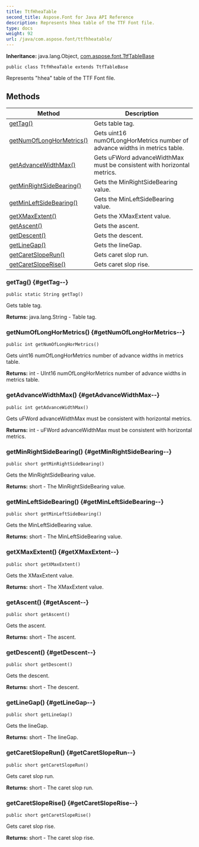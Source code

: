 ```yaml
---
title: TtfHheaTable
second_title: Aspose.Font for Java API Reference
description: Represents hhea table of the TTF Font file.
type: docs
weight: 92
url: /java/com.aspose.font/ttfhheatable/
---
```

**Inheritance:**
java.lang.Object, [com.aspose.font.TtfTableBase](../../com.aspose.font/ttftablebase)
```
public class TtfHheaTable extends TtfTableBase
```

Represents "hhea" table of the TTF Font file.
## Methods

| Method | Description |
| --- | --- |
| [getTag()](#getTag--) | Gets table tag. |
| [getNumOfLongHorMetrics()](#getNumOfLongHorMetrics--) | Gets uint16 numOfLongHorMetrics number of advance widths in metrics table. |
| [getAdvanceWidthMax()](#getAdvanceWidthMax--) | Gets uFWord advanceWidthMax must be consistent with horizontal metrics. |
| [getMinRightSideBearing()](#getMinRightSideBearing--) | Gets the MinRightSideBearing value. |
| [getMinLeftSideBearing()](#getMinLeftSideBearing--) | Gets the MinLeftSideBearing value. |
| [getXMaxExtent()](#getXMaxExtent--) | Gets the XMaxExtent value. |
| [getAscent()](#getAscent--) | Gets the ascent. |
| [getDescent()](#getDescent--) | Gets the descent. |
| [getLineGap()](#getLineGap--) | Gets the lineGap. |
| [getCaretSlopeRun()](#getCaretSlopeRun--) | Gets caret slop run. |
| [getCaretSlopeRise()](#getCaretSlopeRise--) | Gets caret slop rise. |
### getTag() {#getTag--}
```
public static String getTag()
```


Gets table tag.

**Returns:**
java.lang.String - Table tag.
### getNumOfLongHorMetrics() {#getNumOfLongHorMetrics--}
```
public int getNumOfLongHorMetrics()
```


Gets uint16 numOfLongHorMetrics number of advance widths in metrics table.

**Returns:**
int - UInt16 numOfLongHorMetrics number of advance widths in metrics table.
### getAdvanceWidthMax() {#getAdvanceWidthMax--}
```
public int getAdvanceWidthMax()
```


Gets uFWord advanceWidthMax must be consistent with horizontal metrics.

**Returns:**
int - uFWord advanceWidthMax must be consistent with horizontal metrics.
### getMinRightSideBearing() {#getMinRightSideBearing--}
```
public short getMinRightSideBearing()
```


Gets the MinRightSideBearing value.

**Returns:**
short - The MinRightSideBearing value.
### getMinLeftSideBearing() {#getMinLeftSideBearing--}
```
public short getMinLeftSideBearing()
```


Gets the MinLeftSideBearing value.

**Returns:**
short - The MinLeftSideBearing value.
### getXMaxExtent() {#getXMaxExtent--}
```
public short getXMaxExtent()
```


Gets the XMaxExtent value.

**Returns:**
short - The XMaxExtent value.
### getAscent() {#getAscent--}
```
public short getAscent()
```


Gets the ascent.

**Returns:**
short - The ascent.
### getDescent() {#getDescent--}
```
public short getDescent()
```


Gets the descent.

**Returns:**
short - The descent.
### getLineGap() {#getLineGap--}
```
public short getLineGap()
```


Gets the lineGap.

**Returns:**
short - The lineGap.
### getCaretSlopeRun() {#getCaretSlopeRun--}
```
public short getCaretSlopeRun()
```


Gets caret slop run.

**Returns:**
short - The caret slop run.
### getCaretSlopeRise() {#getCaretSlopeRise--}
```
public short getCaretSlopeRise()
```


Gets caret slop rise.

**Returns:**
short - The caret slop rise.
